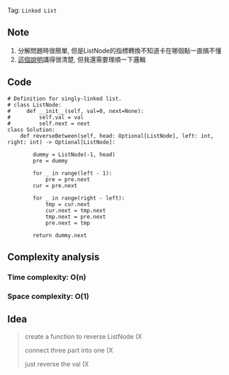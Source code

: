 Tag: `Linked List` 
## Note
1. 分解問題時很簡單, 但是ListNode的指標轉換不知道卡在哪個點一直搞不懂
2. [這個說明](https://liweiwei1419.github.io/leetcode-solution/leetcode-0092-reverse-linked-list-ii/)講得很清楚, 但我還需要理順一下邏輯

## Code
    # Definition for singly-linked list.
    # class ListNode:
    #     def __init__(self, val=0, next=None):
    #         self.val = val
    #         self.next = next
    class Solution:
        def reverseBetween(self, head: Optional[ListNode], left: int, right: int) -> Optional[ListNode]:
            
            dummy = ListNode(-1, head)
            pre = dummy
    
            for _ in range(left - 1):
                pre = pre.next
            cur = pre.next
    
            for _ in range(right - left):
                tmp = cur.next
                cur.next = tmp.next
                tmp.next = pre.next
                pre.next = tmp
            
            return dummy.next

## Complexity analysis
### Time complexity: O(n)

### Space complexity: O(1)

## Idea
> create a function to reverse ListNode (X
> 
> connect three part into one (X
> 
> just reverse the val (X
